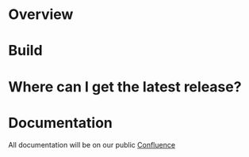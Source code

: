 # Overview


# Build


# Where can I get the latest release?


# Documentation

All documentation will be on our public [Confluence](https://synopsys.atlassian.net/wiki/spaces/INTDOCS)
